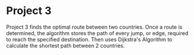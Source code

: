 # Project 3

Project 3 finds the optimal route between two countries. Once a route is determined, the algorithm
stores the path of every jump, or edge, required to reach the specified destination. Then uses 
Dijkstra's Algorithm to calculate the shortest path between 2 countries.

